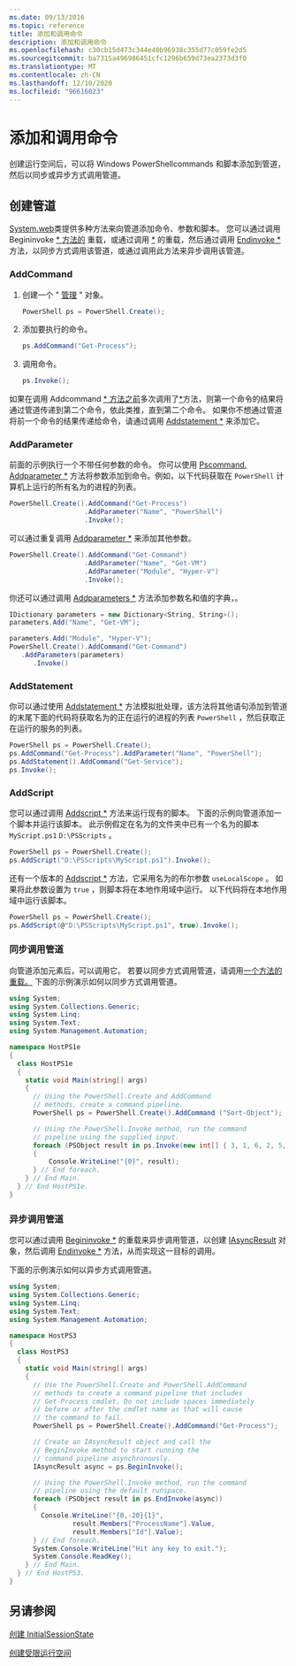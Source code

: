 ```yaml
---
ms.date: 09/13/2016
ms.topic: reference
title: 添加和调用命令
description: 添加和调用命令
ms.openlocfilehash: c30cb15d473c344e40b96938c355d77c059fe2d5
ms.sourcegitcommit: ba7315a496986451cfc1296b659d73ea2373d3f0
ms.translationtype: MT
ms.contentlocale: zh-CN
ms.lasthandoff: 12/10/2020
ms.locfileid: "96616023"
---
```

# <a name="adding-and-invoking-commands"></a>添加和调用命令

创建运行空间后，可以将 Windows PowerShellcommands 和脚本添加到管道，然后以同步或异步方式调用管道。

## <a name="creating-a-pipeline"></a>创建管道

[System.web](/dotnet/api/system.management.automation.powershell)类提供多种方法来向管道添加命令、参数和脚本。 您可以通过调用 Begininvoke [* 方法的](/dotnet/api/System.Management.Automation.PowerShell.Invoke) 重载，或通过调用 [*](/dotnet/api/System.Management.Automation.PowerShell.BeginInvoke) 的重载，然后通过调用 [Endinvoke *](/dotnet/api/System.Management.Automation.PowerShell.EndInvoke) 方法，以同步方式调用该管道，或通过调用此方法来异步调用该管道。

### <a name="addcommand"></a>AddCommand

1. 创建一个 " [管理](/dotnet/api/system.management.automation.powershell) " 对象。

   ```csharp
   PowerShell ps = PowerShell.Create();
   ```

2. 添加要执行的命令。

   ```csharp
   ps.AddCommand("Get-Process");
   ```

3. 调用命令。

   ```csharp
   ps.Invoke();
   ```

如果在调用 Addcommand [* 方法之前](/dotnet/api/System.Management.Automation.PowerShell.Invoke)多次调用了[*](/dotnet/api/System.Management.Automation.PowerShell.AddCommand)方法，则第一个命令的结果将通过管道传递到第二个命令，依此类推，直到第二个命令。 如果你不想通过管道将前一个命令的结果传递给命令，请通过调用 [Addstatement *](/dotnet/api/System.Management.Automation.PowerShell.AddStatement) 来添加它。

### <a name="addparameter"></a>AddParameter

 前面的示例执行一个不带任何参数的命令。 你可以使用 [Pscommand. Addparameter *](/dotnet/api/System.Management.Automation.PSCommand.AddParameter) 方法将参数添加到命令。例如，以下代码获取在 `PowerShell` 计算机上运行的所有名为的进程的列表。

```csharp
PowerShell.Create().AddCommand("Get-Process")
                   .AddParameter("Name", "PowerShell")
                   .Invoke();
```

可以通过重复调用 [Addparameter *](/dotnet/api/System.Management.Automation.PSCommand.AddParameter) 来添加其他参数。

```csharp
PowerShell.Create().AddCommand("Get-Command")
                   .AddParameter("Name", "Get-VM")
                   .AddParameter("Module", "Hyper-V")
                   .Invoke();
```

你还可以通过调用 [Addparameters *](/dotnet/api/System.Management.Automation.PowerShell.AddParameters) 方法添加参数名和值的字典，。

```csharp
IDictionary parameters = new Dictionary<String, String>();
parameters.Add("Name", "Get-VM");

parameters.Add("Module", "Hyper-V");
PowerShell.Create().AddCommand("Get-Command")
   .AddParameters(parameters)
      .Invoke()

```

### <a name="addstatement"></a>AddStatement

你可以通过使用 [Addstatement *](/dotnet/api/System.Management.Automation.PowerShell.AddStatement) 方法模拟批处理，该方法将其他语句添加到管道的末尾下面的代码将获取名为的正在运行的进程的列表 `PowerShell` ，然后获取正在运行的服务的列表。

```csharp
PowerShell ps = PowerShell.Create();
ps.AddCommand("Get-Process").AddParameter("Name", "PowerShell");
ps.AddStatement().AddCommand("Get-Service");
ps.Invoke();
```

### <a name="addscript"></a>AddScript

您可以通过调用 [Addscript *](/dotnet/api/System.Management.Automation.PowerShell.AddScript) 方法来运行现有的脚本。 下面的示例向管道添加一个脚本并运行该脚本。 此示例假定在名为的文件夹中已有一个名为的脚本 `MyScript.ps1` `D:\PSScripts` 。

```csharp
PowerShell ps = PowerShell.Create();
ps.AddScript("D:\PSScripts\MyScript.ps1").Invoke();
```

还有一个版本的 [Addscript *](/dotnet/api/System.Management.Automation.PowerShell.AddScript) 方法，它采用名为的布尔参数 `useLocalScope` 。 如果将此参数设置为 `true` ，则脚本将在本地作用域中运行。 以下代码将在本地作用域中运行该脚本。

```csharp
PowerShell ps = PowerShell.Create();
ps.AddScript(@"D:\PSScripts\MyScript.ps1", true).Invoke();
```

### <a name="invoking-a-pipeline-synchronously"></a>同步调用管道

向管道添加元素后，可以调用它。 若要以同步方式调用管道，请调用[一个方法的重载。](/dotnet/api/System.Management.Automation.PowerShell.Invoke) 下面的示例演示如何以同步方式调用管道。

```csharp
using System;
using System.Collections.Generic;
using System.Linq;
using System.Text;
using System.Management.Automation;

namespace HostPS1e
{
  class HostPS1e
  {
    static void Main(string[] args)
    {
      // Using the PowerShell.Create and AddCommand
      // methods, create a command pipeline.
      PowerShell ps = PowerShell.Create().AddCommand ("Sort-Object");

      // Using the PowerShell.Invoke method, run the command
      // pipeline using the supplied input.
      foreach (PSObject result in ps.Invoke(new int[] { 3, 1, 6, 2, 5, 4 }))
      {
          Console.WriteLine("{0}", result);
      } // End foreach.
    } // End Main.
  } // End HostPS1e.
}
```

### <a name="invoking-a-pipeline-asynchronously"></a>异步调用管道

您可以通过调用 [Begininvoke *](/dotnet/api/System.Management.Automation.PowerShell.BeginInvoke) 的重载来异步调用管道，以创建 [IAsyncResult](/dotnet/api/system.iasyncresult) 对象，然后调用 [Endinvoke *](/dotnet/api/System.Management.Automation.PowerShell.EndInvoke) 方法，从而实现这一目标的调用。

 下面的示例演示如何以异步方式调用管道。

```csharp
using System;
using System.Collections.Generic;
using System.Linq;
using System.Text;
using System.Management.Automation;

namespace HostPS3
{
  class HostPS3
  {
    static void Main(string[] args)
    {
      // Use the PowerShell.Create and PowerShell.AddCommand
      // methods to create a command pipeline that includes
      // Get-Process cmdlet. Do not include spaces immediately
      // before or after the cmdlet name as that will cause
      // the command to fail.
      PowerShell ps = PowerShell.Create().AddCommand("Get-Process");

      // Create an IAsyncResult object and call the
      // BeginInvoke method to start running the
      // command pipeline asynchronously.
      IAsyncResult async = ps.BeginInvoke();

      // Using the PowerShell.Invoke method, run the command
      // pipeline using the default runspace.
      foreach (PSObject result in ps.EndInvoke(async))
      {
        Console.WriteLine("{0,-20}{1}",
                result.Members["ProcessName"].Value,
                result.Members["Id"].Value);
      } // End foreach.
      System.Console.WriteLine("Hit any key to exit.");
      System.Console.ReadKey();
    } // End Main.
  } // End HostPS3.
}
```

## <a name="see-also"></a>另请参阅

 [创建 InitialSessionState](./creating-an-initialsessionstate.md)

 [创建受限运行空间](./creating-a-constrained-runspace.md)
